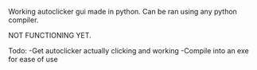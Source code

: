 Working autoclicker gui made in python.
Can be ran using any python compiler.

NOT FUNCTIONING YET.

Todo:
-Get autoclicker actually clicking and working
-Compile into an exe for ease of use
